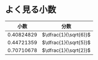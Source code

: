 # よく見る小数

小数|分数
-|-
0.40824829|$\dfrac{1}{\sqrt{6}}$
0.44721359|$\dfrac{1}{\sqrt{5}}$
0.70710678|$\dfrac{1}{\sqrt{2}}$
